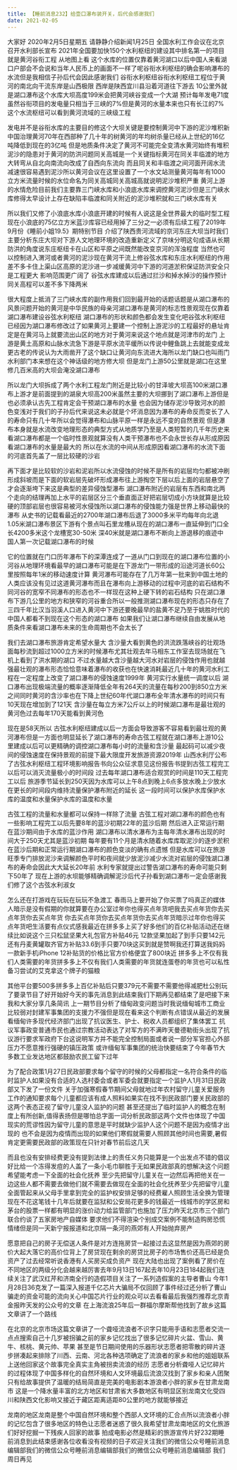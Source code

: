 ```yaml
---
title: 【睡前消息232】给壶口瀑布装开关，后代会感谢我们
date: 2021-02-05
---
```


大家好 2020年2月5日星期五 请静静介绍新闻1月25日 全国水利工作会议在北京召开水利部长宣布 2021年全国要加快150个水利枢纽的建设其中排名第一的项目就是黄河谷衔工程
从地图上看 这个水库的位置仅靠着黄河湖口以后中国人来看湖口户部会不会说和当年人民币上的画面不一样了呢谷衔水利枢纽的确会影响瀑布的水流但是我相信子孙后代会因此感谢我们
谷衔水利枢纽谷衔水利枢纽工程位于黄河的南北向干流东岸是山西极限 西岸是陕西宜川县沿着河道往下游去 10公里外就是湖口瀑布这个水库大坝高度199米会把黄河峡谷变成一个大湖
预计每年发电71度虽然谷衔项目的发电量只相当于三峡的7%但是黄河的水量本来也只有长江的7%这个水流枢纽可以看到黄河流域的三峡级工程

发电并不是谷衔水库的主要目的修这个大坝关键是要控制黄河中下游的泥沙堆积新中国治理黄河70年在西部种了几十年的树黄河的年均树杀量已经从上世纪的16亿吨降低到现在的3亿吨
但是地质条件决定了黄河不可能完全变清水黄河始终有堆积泥沙的隐患对于黄河的防洪问题同关高城是一个关键指标黄河在同关丰临渡的地方大转弯从自北向南流向改成了自西向东流向
而且同关和丰临渡之间河面开阔水流减速很容易遇到泥沙所以黄河会议在这里设置了一个水文站测量黄河每年有1000立方米流量时候的水位命名为同关高城同关高城高就说明泥沙堆积严重
黄河上游的水情危险目前我们主要靠三门峡水库和小浪底水库来调控黄河泥沙但是三门峡水库修得太早设计上存在缺陷丰临渡和同关附近的泥沙堆积就和三门峡水库有关

所以我们又修了小浪底水库小浪底开建的时候有人说这是全世界最大的临时型工程现在小浪底的75亿立方米蓝沙库容已经用掉了三分之一必须有后续工程了2019年9月份《睡前小姐19.5》期特别节目
介绍了陕西贵河流域的京河东庄大坝当时我们主要分析东庄大坝对下游人文地理环境的改造重新定义了京味分明这句成语从长期防洪的角度说东庄枢纽卡在山区和平原之间既然能改变京河的浑浊程度
当然也可以控制进入渭河或者黄河的泥沙现在黄河干流上修谷弦水库和东庄水利枢纽的作用差不多卡住上渠山区高原的泥沙进一步减缓黄河中下游的河道淤积保证防洪安全只是工程更大 影响范围更广阔了
谷弦水库建成以后通过拦沙和掉水掉沙的操作预计同关高程可以差不多下降两米

很大程度上抵消了三门峡水库的副作用我们回到最开始的话题话题是从湖口瀑布的风景问题开始的黄河是中华民族的母亲河湖口瀑布是黄河的标志性景观现在仅靠着湖口瀑布建设谷弦水利枢纽
湖口瀑布的形状和颜色都会发生变化吧谷弦水利枢纽已经因为湖口瀑布修改过了如果黄河上要建一个控制上游泥沙的工程最好的悬址肯定是在黄河马上就要流出山区的地方对于黄河来说这个地点就是河津市的龙门
上游是黄土高原和山脉水流急下游是平原水流平缓所以传说中鲤鱼跳上去就能变成龙更古老的传说认为大雨凿开了这个缺口让黄河向东流进大海所以龙门缺口也叫雨门水利部门本来想在这个神话级的地方修大坝
但是龙门上游50公里就是湖口在这里修几百米高的大坝会淹没湖口瀑布

所以龙门大坝拆成了两个水利工程龙门附近是比较小的甘泽坡大坝高100米湖口瀑布上游才是前面提到的湖泉大坝高200米虽然主要的大坝挪到了湖口瀑布上游但是也必须承认古先工程肯定会干预湖口瀑布的水量
也会因为储存泥沙导致河水的颜色变浅对于我们的子孙后代来说这未必就是个坏消息因为瀑布的寿命反而变长了人的寿命只有几十年所以会觉得瀑布和山脉平原一样是永远不变的自然景观
但是瀑布本身就是水流改变地理形态的典型方式从地质学乃至是人类短暂的几千年历史来看湖口瀑布都是一个临时性景观就算没有人类干预瀑布也不会永世长存从形成原因看湖口瀑布的水量是最大的
所以在水流的中间从形成原因看湖口瀑布的水流下面的河底首先盖了一层比较硬的沙岩

再下面才是比较软的沙岩和泥岩所以水流侵蚀的时候不是所有的岩层均匀都被冲刷形成斜坡而是下面的软岩层先破坏形成瀑布往上游掏空下层以后上面的岩层悬空了才会逐渐垮下来这是典型的差异侵蚀型瀑布
湖口瀑布附近的岩层有东西和南北两个走向的结理再加上水平的岩层区分三个垂直面正好把岩层切成小方块就算是比较硬的顶部岩层也很容易被河水侵蚀所以湖口瀑布的侵蚀能力强是世界上移动最快的瀑布
从史书的记载看最近的2700年湖口瀑布后退了3000多米平均每年向北退1.05米湖口瀑布景区下游有个景点叫石里龙槽从现在的湖口瀑布一直延伸到门口全长4200多米这个龙槽宽30-50米
深40米就是湖口瀑布不断向上游退移的痕迹中国人第一次记载湖口瀑布的时候

它的位置就在门口历年瀑布下的深潭连成了一道从门口到现在的湖口瀑布位置的小河谷从地理环境看最早的湖口瀑布可能是在下游龙门一带形成的沿途河道长60公里按照每年1米的移动速度计算
黄河瀑布可能存在了几万年第一批来到中国土地的人类应该没有见过这道黄河瀑布而且在瀑布向上游移动的过程中河底的岩石结构不同河谷的宽窄不同瀑布的形态也不一样现在这种上硬下转的岩石结构
只在湖口瀑布下游几公里的地方和狭窄的河谷重合所以一般推测湖口瀑布现在的形态只存在了三四千年比汉当羽溪人口进入黄河中下游还要晚最早的盐黄不足乃至于姚胜时代的中国人都看不到现在这个形态的湖口瀑布
如果我们让湖口瀑布继续自由发展从地质条件来看湖口瀑布未来的生命周期也不会太长了

我们去湖口瀑布旅游肯定希望水量大 含沙量大看到黄色的洪流跌落峡谷的壮观场面每秒流到超过1000立方米的时候瀑布尤其壮观去年马相东工作室去现场就在飞机上看到了洪水期的湖口
不过水量越大含沙量越大河水对岩层的侵蚀作用也就越强最壮观的瀑布形态恰恰意味着瀑布的收获也在快速消耗最近几十年的黄河水利工程在一定程度上改变了湖口瀑布的侵蚀速度1999年 黄河实行水量统一调度以后
湖口瀑布出现极端流量的概率逐渐降低全年有264天的流量在每秒200到850立方米之间同时黄河的含沙率也在下降上世纪60年代湖口瀑布全年清水瀑布的时间只有10天现在增加到了121天
含沙量在每立方米7公斤以上的时候湖口瀑布是最壮观的黄河色过去每年170天能看到黄河色

现在是58天所以 古弦水利枢纽建成以后一方面会导致游客不容易看到最壮观的黄河瀑布但是一方面也明显延长了湖口瀑布的寿命古弦工程就在湖口瀑布上游10公里建成以后可以更精确的调控湖口瀑布每小时的流量和含沙量
最起码可以减少夜间的侵蚀速度在保持景观的前提下最大限度开发旅游资源2019年 山西水利厅公布了古弦水利枢纽工程环境影响报告书向公众征求意见这份报告书提到古弦工程完工以后可以消灭流量极小的时间段
过去每年湖口瀑布适合观赏的时间是110天工程完工以后 旅游季节延长到250天因为水库可以上午8点到晚上6点多放水晚上少放水在更长的时间段内维持流量保护瀑布附近的延长
这一段时间可以保护水库保护水库的温度和水量保护水库的温度和水量

古弦工程的流量和水量都可以保持一样除了流量 古弦工程对湖口瀑布的颜色也有一些影响工程完工以后先要8年的蓝沙初期22年的蓝沙后期 然后进入正常运行期在蓝沙期间由于水库的蓝沙作用
湖口瀑布以清水瀑布为主每年清水瀑布出现的时间大于250天尤其是蓝沙初期 每年要有11个月是清水随着水库库取泥沙的逐步淤积在蓝沙后期和正常运行期湖口瀑布的颜色变淡的确有点遗憾
但是水库可以在旅游旺季专门排放泥沙来调解颜色平时和夜间就少放泥沙减少水流对岩层的侵蚀湖口瀑布的寿命会因此大大延长20年前 水利专家就提出过警告湖口瀑布的寿命可能只剩下50年了
现在上游的水坝能够精确调解泥沙后代子孙看到湖口瀑布一定会感谢我们修了这个古弦水利淑女

怎么还在打游戏在玩玩在玩玩不急渡工 春雨马上要开始了你买票了吗真正的媒体人暗示是没有假期的你就算要在办公室过年你也得买点年货吧我去买点年货你去买点年货你去买点年货
你去买点年货你去买点年货你去买点年货暗示过年你也得买点年货吧生活要有点仪式感我最近在拼多多上买了好多他们的百亿补贴活动还在继续比如说这个三只松鼠坚果大礼包官方补贴46元
12款坚果加起了到手只要142元还有丹麦黄罐取齐官方补贴33.6到手只要70块这买到就是赞啊我还打算送我妈妈一款新手机iPhone 12补贴货的价格比官方价格便宜了800块近
拼多多上不仅有我们人类需要的年货拼多多上不仅有我们人类需要的年货就连蛋卷的年货也可以私性备习尝试的艾克拿这个牌子的猫粮

其他平台要500多拼多多上百亿补贴后只要379元不需要不需要他得减肥杜公别玩了要录节目了好开始好今天的事先消息到此结束我们下期再见都结束了是吧接下来我和大家分享几条简讯
上一期节目分析了缅甸政变问题当时我说缅甸城市工商业比较弱对封建军事集团的支援力不强但是现在看来这个判断有点错误从最近的发展看缅甸许多现代经济部门出现了抗议医生、护士、税收人员都组织了集体罢工
抗议军事政变普通市民也通过宗教活动表达了对军方的不满昨天曼德勒街头出现了抗议游行要求军政府下台这说明军方并不能完全控制局面或者说一部分军官担心外部压力不愿意推行强硬的镇压政策
或许缅甸军事集团的统治快要结束了今年春节大多数工业发达地区都鼓励农民工留下过年

为了配合政策1月27日民政部要求每个留守的时候的父母都指定一名符合条件的临时监护人如果没有合适的人选村委会或者军委会就要指定一个监护人1月31日民政部又下发了一份文件
关于加强寒假春节期间父母就地过年农村留守儿童关爱服务工作的通知要求每个儿童都应该有成人照料如果实在找不到民政部门要关民政部的这两个表态正视了留守儿童没人监护的问题
甚至还提出了临时监护人的概念在制度上有所创新,值得表扬但是哪怕总字面一词分析民政部这两个文件也体现了中国现实的荒谬性因为留守儿童的意思是平时就缺少监护人这个问题不是因为疫情才出现的
也不会是因为疫情而出现的如果他们寒假就需要人照顾其他时间也需要,暑假肯定更需要民政部的政策现在只针对春节前后这几天

而且也没有安排经费更没有提到法律上的责任义务只能算是一个出发点不错的倡议好比给一个冻得发痘的人盖了一条小毛巾聊胜于无如果民政部真的想解决这个问题希望能考虑一下全面的社会化抚养
至少先把留守儿童关在一边然后再把他关在一边这些人都不需要去做他们就不需要去做现在全面的社会化抚养至少先把留守儿童全面管起来从父母手里拿到完全的监护权安排足够的经费雇人照顾生活全换为管理
现在不花这笔钱十几年后就要在监狱和公安局花更多的钱最近一线城市的学区房和茅台的股票一样都有明显的涨价动力给监管部门也施加了压力昨天北京市三个部门联合约谈了五家房地产自媒体
要求他们不得渲染个别成交案例不能制造购房恐慌情绪但是同一天新宁报报道和北京隔一条河的燕郊有人开始抛弃房产

愿意把自己的房子无偿送人条件是对方连拖房贷一起接过去这显然是因为燕郊的房价大起大落它的高价位背上了房贷现在剩余的房贷比房子的市场售价还高已经是负资产了过去经常听说香港有人买房买成负资产
现在大陆也出现了案例看了房价在不同地区的两级分化会越来越厉害去年9月13日167起去年10月23日184起我们连续关注了武汉红芹和济南全行的造假项目关注了一系列造假案的主导者曹山
今年1月28日36克发了一篇深入报道千亿芯片大骗局不仅回顾了事件经过还分析了曹山骗走的资金可能的流向关心中国芯片行业的观众可以去看看最后我强烈推荐北京青金报昨天发的公众号的文章
在上海流浪25年后一群福尔摩斯帮他找到了故乡这篇文章讲了一个路线

在北京的北京市场这篇文章讲了一个聋哑流浪者不识字只能用手语和志愿者交流一点点搜索自己十几岁被拐骗之前的家乡记忆找出了很多记忆碎片火盆、雪山、黄牛、核桃、黄元帅、苹果
甚至是节日期间使用的乐器形状志愿者把零散的碎片逐步拼凑起来排除了川西、云南、河北各种选项确定了流浪者的家乡和他的姐姐联系上送他回家这个故事完全真实主角被拐卖流浪的经历
志愿者分析聋哑人记忆碎片的过程体现了中国多样化的自然环境和人文环境最后流浪汉找到了家乡和亲人团聚只有给故事提供了温暖的结局简直是完美的电影剧本游浪者小胖的家乡在甘肃龙南市
这是一个降水量丰富的北方地区和甘肃省大多数地区有明显区别龙南文化受四川和陕西文化影响又接近于藏区距离适距80公里的地方就能够接近

龙南的地区龙南是整个中国自然环境和整个西部人文环境的汇合点所以流浪者小胖的记忆包含了很多地区的特色让志愿者迷惑了很久我希望甘肃龙南地区的文化旅游们好好挖掘一下残疾人回家的故事
拍成电影必然是精彩的旅游宣传片好232期睡前消息到此结束感谢各位收看没有视频的日子欢迎关注我们的微信公众号睡前消息编辑部我们的微信公众号睡前消息编辑部我们的微信公众号睡前消息编辑部
我们周日再见